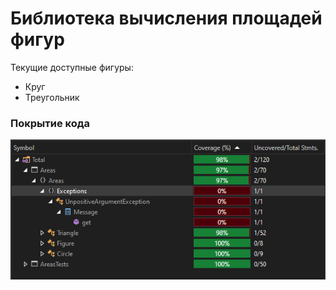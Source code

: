 # Библиотека вычисления площадей фигур

Текущие доступные фигуры:
* Круг
* Треугольник

### Покрытие кода
![Покрытие кода](https://github.com/mJaJksJ/MindboxTask/blob/main/Areas/AreasTests/CodeCoverage.png)
